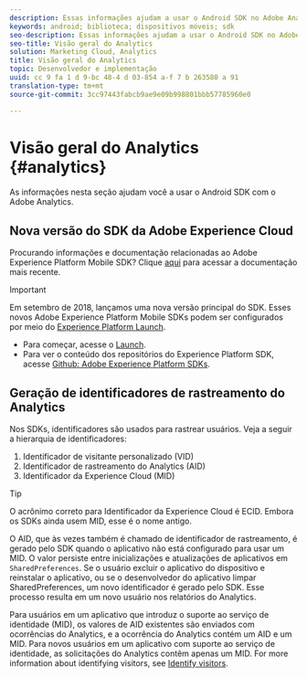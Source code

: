 ```yaml
---
description: Essas informações ajudam a usar o Android SDK no Adobe Analytics.
keywords: android; biblioteca; dispositivos móveis; sdk
seo-description: Essas informações ajudam a usar o Android SDK no Adobe Analytics.
seo-title: Visão geral do Analytics
solution: Marketing Cloud, Analytics
title: Visão geral do Analytics
topic: Desenvolvedor e implementação
uuid: cc 9 fa 1 d 9-bc 48-4 d 03-854 a-f 7 b 263580 a 91
translation-type: tm+mt
source-git-commit: 3cc97443fabcb9ae9e09b998801bbb57785960e0

---
```



# Visão geral do Analytics {#analytics}

As informações nesta seção ajudam você a usar o Android SDK com o Adobe Analytics.

## Nova versão do SDK da Adobe Experience Cloud

Procurando informações e documentação relacionadas ao Adobe Experience Platform Mobile SDK? Clique [aqui](https://aep-sdks.gitbook.io/docs/) para acessar a documentação mais recente.

>[!IMPORTANT]
>
>Em setembro de 2018, lançamos uma nova versão principal do SDK. Esses novos Adobe Experience Platform Mobile SDKs podem ser configurados por meio do [Experience Platform Launch](https://www.adobe.com/experience-platform/launch.html).

* Para começar, acesse o [Launch](https://launch.adobe.com/).
* Para ver o conteúdo dos repositórios do Experience Platform SDK, acesse [Github: Adobe Experience Platform SDKs](https://github.com/Adobe-Marketing-Cloud/acp-sdks).

## Geração de identificadores de rastreamento do Analytics

Nos SDKs, identificadores são usados para rastrear usuários. Veja a seguir a hierarquia de identificadores:

1. Identificador de visitante personalizado (VID)
2. Identificador de rastreamento do Analytics (AID)
3. Identificador da Experience Cloud (MID)

>[!TIP]
>
>O acrônimo correto para Identificador da Experience Cloud é ECID. Embora os SDKs ainda usem MID, esse é o nome antigo.

O AID, que às vezes também é chamado de identificador de rastreamento, é gerado pelo SDK quando o aplicativo não está configurado para usar um MID. O valor persiste entre inicializações e atualizações de aplicativos em `SharedPreferences`. Se o usuário excluir o aplicativo do dispositivo e reinstalar o aplicativo, ou se o desenvolvedor do aplicativo limpar SharedPreferences, um novo identificador é gerado pelo SDK. Esse processo resulta em um novo usuário nos relatórios do Analytics.

Para usuários em um aplicativo que introduz o suporte ao serviço de identidade (MID), os valores de AID existentes são enviados com ocorrências do Analytics, e a ocorrência do Analytics contém um AID e um MID. Para novos usuários em um aplicativo com suporte ao serviço de identidade, as solicitações do Analytics contêm apenas um MID. For more information about identifying visitors, see [Identify visitors](https://docs.adobe.com/content/help/en/analytics/export/analytics-data-feed/data-feed-contents/datafeeds-visid.html).